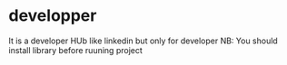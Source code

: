 # developper
It is a developer HUb like linkedin but only for developer
NB: You should install library before ruuning project
